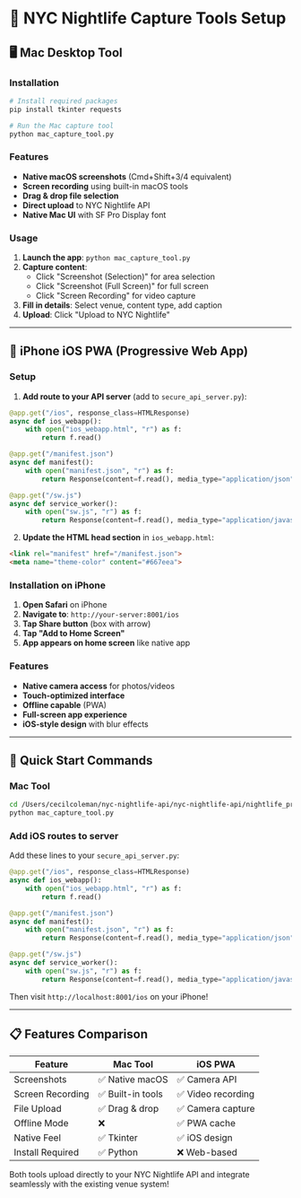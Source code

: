 # 📱 NYC Nightlife Capture Tools Setup

## 🖥️ Mac Desktop Tool

### Installation
```bash
# Install required packages
pip install tkinter requests

# Run the Mac capture tool
python mac_capture_tool.py
```

### Features
- **Native macOS screenshots** (Cmd+Shift+3/4 equivalent)
- **Screen recording** using built-in macOS tools
- **Drag & drop file selection**
- **Direct upload** to NYC Nightlife API
- **Native Mac UI** with SF Pro Display font

### Usage
1. **Launch the app**: `python mac_capture_tool.py`
2. **Capture content**:
   - Click "Screenshot (Selection)" for area selection
   - Click "Screenshot (Full Screen)" for full screen
   - Click "Screen Recording" for video capture
3. **Fill in details**: Select venue, content type, add caption
4. **Upload**: Click "Upload to NYC Nightlife"

---

## 📱 iPhone iOS PWA (Progressive Web App)

### Setup
1. **Add route to your API server** (add to `secure_api_server.py`):

```python
@app.get("/ios", response_class=HTMLResponse)
async def ios_webapp():
    with open("ios_webapp.html", "r") as f:
        return f.read()

@app.get("/manifest.json")
async def manifest():
    with open("manifest.json", "r") as f:
        return Response(content=f.read(), media_type="application/json")

@app.get("/sw.js")
async def service_worker():
    with open("sw.js", "r") as f:
        return Response(content=f.read(), media_type="application/javascript")
```

2. **Update the HTML head section** in `ios_webapp.html`:

```html
<link rel="manifest" href="/manifest.json">
<meta name="theme-color" content="#667eea">
```

### Installation on iPhone
1. **Open Safari** on iPhone
2. **Navigate to**: `http://your-server:8001/ios`
3. **Tap Share button** (box with arrow)
4. **Tap "Add to Home Screen"**
5. **App appears on home screen** like native app

### Features
- **Native camera access** for photos/videos
- **Touch-optimized interface**
- **Offline capable** (PWA)
- **Full-screen app experience**
- **iOS-style design** with blur effects

---

## 🚀 Quick Start Commands

### Mac Tool
```bash
cd /Users/cecilcoleman/nyc-nightlife-api/nyc-nightlife-api/nightlife_project
python mac_capture_tool.py
```

### Add iOS routes to server
Add these lines to your `secure_api_server.py`:

```python
@app.get("/ios", response_class=HTMLResponse)
async def ios_webapp():
    with open("ios_webapp.html", "r") as f:
        return f.read()

@app.get("/manifest.json")
async def manifest():
    with open("manifest.json", "r") as f:
        return Response(content=f.read(), media_type="application/json")

@app.get("/sw.js") 
async def service_worker():
    with open("sw.js", "r") as f:
        return Response(content=f.read(), media_type="application/javascript")
```

Then visit `http://localhost:8001/ios` on your iPhone!

---

## 📋 Features Comparison

| Feature | Mac Tool | iOS PWA |
|---------|----------|---------|
| Screenshots | ✅ Native macOS | ✅ Camera API |
| Screen Recording | ✅ Built-in tools | ✅ Video recording |
| File Upload | ✅ Drag & drop | ✅ Camera capture |
| Offline Mode | ❌ | ✅ PWA cache |
| Native Feel | ✅ Tkinter | ✅ iOS design |
| Install Required | ✅ Python | ❌ Web-based |

Both tools upload directly to your NYC Nightlife API and integrate seamlessly with the existing venue system!